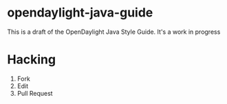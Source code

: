 opendaylight-java-guide
=======================

This is a draft of the OpenDaylight Java Style Guide.
It's a work in progress

Hacking
=======

1. Fork
2. Edit
3. Pull Request
